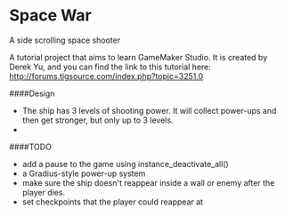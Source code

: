 Space War
=========

A side scrolling space shooter

A tutorial project that aims to learn GameMaker Studio. It is created by Derek Yu, and you can find the link to
this tutorial here: http://forums.tigsource.com/index.php?topic=3251.0

####Design

* The ship has 3 levels of shooting power. It will collect power-ups and then get stronger, but only up to 3 levels.
* 

####TODO

* add a pause to the game using instance_deactivate_all()  
* a Gradius-style power-up system
* make sure the ship doesn't reappear inside a wall or enemy after the player dies.  
* set checkpoints that the player could reappear at

